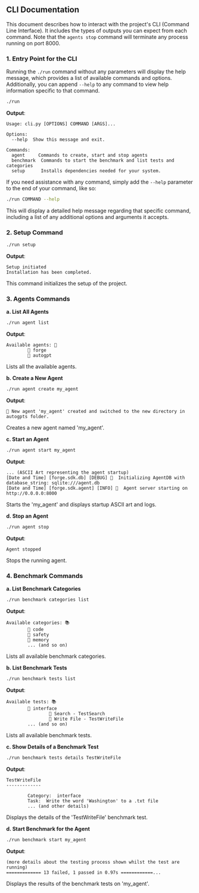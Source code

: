 ## CLI Documentation

This document describes how to interact with the project's CLI (Command Line Interface). It includes the types of outputs you can expect from each command. Note that the `agents stop` command will terminate any process running on port 8000.

### 1. Entry Point for the CLI

Running the `./run` command without any parameters will display the help message, which provides a list of available commands and options. Additionally, you can append `--help` to any command to view help information specific to that command.

```sh
./run
```

**Output**:

```
Usage: cli.py [OPTIONS] COMMAND [ARGS]...

Options:
  --help  Show this message and exit.

Commands:
  agent     Commands to create, start and stop agents
  benchmark  Commands to start the benchmark and list tests and categories
  setup      Installs dependencies needed for your system.
```

If you need assistance with any command, simply add the `--help` parameter to the end of your command, like so:

```sh
./run COMMAND --help
```

This will display a detailed help message regarding that specific command, including a list of any additional options and arguments it accepts.

### 2. Setup Command

```sh
./run setup
```

**Output**:

```
Setup initiated
Installation has been completed.
```

This command initializes the setup of the project.

### 3. Agents Commands

**a. List All Agents**

```sh
./run agent list
```

**Output**:

```
Available agents: 🤖
        🐙 forge
        🐙 autogpt
```

Lists all the available agents.

**b. Create a New Agent**

```sh
./run agent create my_agent
```

**Output**:

```
🎉 New agent 'my_agent' created and switched to the new directory in autogpts folder.
```

Creates a new agent named 'my_agent'.

**c. Start an Agent**

```sh
./run agent start my_agent
```

**Output**:

```
... (ASCII Art representing the agent startup)
[Date and Time] [forge.sdk.db] [DEBUG] 🐛  Initializing AgentDB with database_string: sqlite:///agent.db
[Date and Time] [forge.sdk.agent] [INFO] 📝  Agent server starting on http://0.0.0.0:8000
```

Starts the 'my_agent' and displays startup ASCII art and logs.

**d. Stop an Agent**

```sh
./run agent stop
```

**Output**:

```
Agent stopped
```

Stops the running agent.

### 4. Benchmark Commands

**a. List Benchmark Categories**

```sh
./run benchmark categories list
```

**Output**:

```
Available categories: 📚
        📖 code
        📖 safety
        📖 memory
        ... (and so on)
```

Lists all available benchmark categories.

**b. List Benchmark Tests**

```sh
./run benchmark tests list
```

**Output**:

```
Available tests: 📚
        📖 interface
                🔬 Search - TestSearch
                🔬 Write File - TestWriteFile
        ... (and so on)
```

Lists all available benchmark tests.

**c. Show Details of a Benchmark Test**

```sh
./run benchmark tests details TestWriteFile
```

**Output**:

```
TestWriteFile
-------------

        Category:  interface
        Task:  Write the word 'Washington' to a .txt file
        ... (and other details)
```

Displays the details of the 'TestWriteFile' benchmark test.

**d. Start Benchmark for the Agent**

```sh
./run benchmark start my_agent
```

**Output**:

```
(more details about the testing process shown whilst the test are running)
============= 13 failed, 1 passed in 0.97s ============...
```

Displays the results of the benchmark tests on 'my_agent'.
